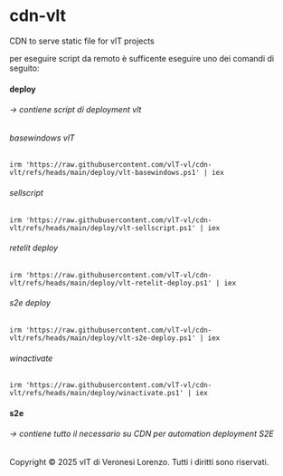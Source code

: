 # cdn-vlt

CDN to serve static file for vlT projects 

per eseguire script da remoto è sufficente eseguire uno dei comandi di seguito:

####  deploy 
###### &rarr; contiene script di deployment vlt

###### basewindows vlT

```irm 'https://raw.githubusercontent.com/vlT-vl/cdn-vlt/refs/heads/main/deploy/vlt-basewindows.ps1' | iex```

###### sellscript

```irm 'https://raw.githubusercontent.com/vlT-vl/cdn-vlt/refs/heads/main/deploy/vlt-sellscript.ps1' | iex```


###### retelit deploy

```irm 'https://raw.githubusercontent.com/vlT-vl/cdn-vlt/refs/heads/main/deploy/vlt-retelit-deploy.ps1' | iex```

###### s2e deploy

```irm 'https://raw.githubusercontent.com/vlT-vl/cdn-vlt/refs/heads/main/deploy/vlt-s2e-deploy.ps1' | iex```

###### winactivate

```irm 'https://raw.githubusercontent.com/vlT-vl/cdn-vlt/refs/heads/main/deploy/winactivate.ps1' | iex```



####  s2e 
###### &rarr; contiene tutto il necessario su CDN per automation deployment S2E

Copyright © 2025 vlT di Veronesi Lorenzo. Tutti i diritti sono riservati.
